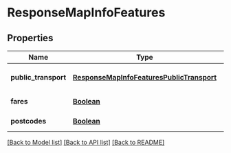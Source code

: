 # ResponseMapInfoFeatures
## Properties

Name | Type | Description | Notes
------------ | ------------- | ------------- | -------------
**public\_transport** | [**ResponseMapInfoFeaturesPublicTransport**](ResponseMapInfoFeaturesPublicTransport.md) |  | [optional] [default to null]
**fares** | [**Boolean**](boolean.md) |  | [default to null]
**postcodes** | [**Boolean**](boolean.md) |  | [default to null]

[[Back to Model list]](../README.md#documentation-for-models) [[Back to API list]](../README.md#documentation-for-api-endpoints) [[Back to README]](../README.md)

